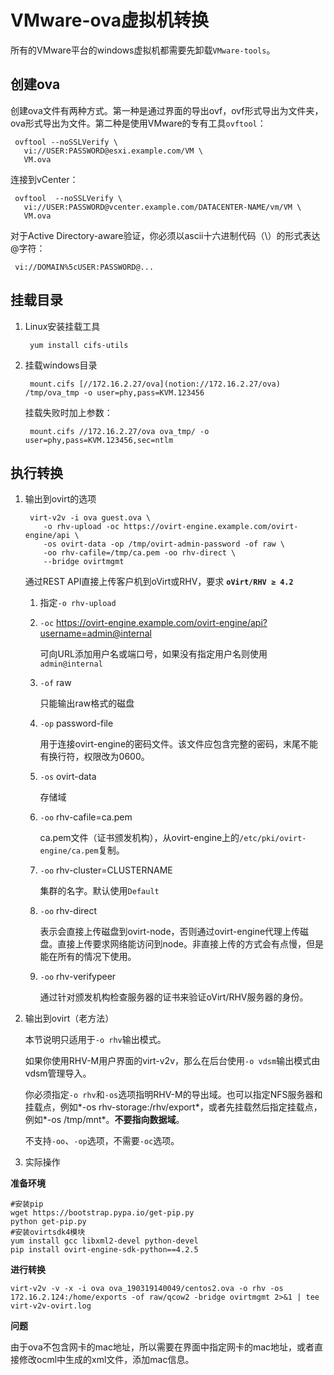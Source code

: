 # VMware-ova虚拟机转换

所有的VMware平台的windows虚拟机都需要先卸载`VMware-tools`。

## 创建ova

创建ova文件有两种方式。第一种是通过界面的导出ovf，ovf形式导出为文件夹，ova形式导出为文件。第二种是使用VMware的专有工具`ovftool`：

```shell
 ovftool --noSSLVerify \
   vi://USER:PASSWORD@esxi.example.com/VM \
   VM.ova
```

连接到vCenter：

```shell
 ovftool  --noSSLVerify \
   vi://USER:PASSWORD@vcenter.example.com/DATACENTER-NAME/vm/VM \
   VM.ova
```

对于Active Directory-aware验证，你必须以ascii十六进制代码（\）的形式表达@字符：

```shell
 vi://DOMAIN%5cUSER:PASSWORD@...
```

## 挂载目录

1. Linux安装挂载工具

        yum install cifs-utils

2. 挂载windows目录

        mount.cifs [//172.16.2.27/ova](notion://172.16.2.27/ova) /tmp/ova_tmp -o user=phy,pass=KVM.123456

    挂载失败时加上参数：

        mount.cifs //172.16.2.27/ova ova_tmp/ -o user=phy,pass=KVM.123456,sec=ntlm

## 执行转换

1. 输出到ovirt的选项

        virt-v2v -i ova guest.ova \
           -o rhv-upload -oc https://ovirt-engine.example.com/ovirt-engine/api \
           -os ovirt-data -op /tmp/ovirt-admin-password -of raw \
           -oo rhv-cafile=/tmp/ca.pem -oo rhv-direct \
           --bridge ovirtmgmt

    通过REST API直接上传客户机到oVirt或RHV，要求 **`oVirt/RHV ≥ 4.2`**

    1. 指定`-o rhv-upload`
    2. `-oc` https://ovirt-engine.example.com/ovirt-engine/api?username=admin@internal

        可向URL添加用户名或端口号，如果没有指定用户名则使用`admin@internal`

    3. `-of` raw

        只能输出raw格式的磁盘

    4. `-op` password-file

        用于连接ovirt-engine的密码文件。该文件应包含完整的密码，末尾不能有换行符，权限改为0600。

    5. `-os` ovirt-data

        存储域

    6. `-oo` rhv-cafile=ca.pem

        ca.pem文件（证书颁发机构），从ovirt-engine上的`/etc/pki/ovirt-engine/ca.pem`复制。

    7. `-oo` rhv-cluster=CLUSTERNAME

        集群的名字。默认使用`Default`

    8. `-oo` rhv-direct

        表示会直接上传磁盘到ovirt-node，否则通过ovirt-engine代理上传磁盘。直接上传要求网络能访问到node。非直接上传的方式会有点慢，但是能在所有的情况下使用。

    9. `-oo` rhv-verifypeer

         通过针对颁发机构检查服务器的证书来验证oVirt/RHV服务器的身份。

2. 输出到ovirt（老方法）

      本节说明只适用于`-o rhv`输出模式。

      如果你使用RHV-M用户界面的virt-v2v，那么在后台使用`-o vdsm`输出模式由vdsm管理导入。

      你必须指定`-o rhv`和`-os`选项指明RHV-M的导出域。也可以指定NFS服务器和挂载点，例如*-os rhv-storage:/rhv/export*，或者先挂载然后指定挂载点，例如*-os /tmp/mnt*。**不要指向数据域**。

      不支持`-oo`、`-op`选项，不需要`-oc`选项。

3. 实际操作

**准备环境**

```shell
#安装pip
wget https://bootstrap.pypa.io/get-pip.py
python get-pip.py
#安装ovirtsdk4模块
yum install gcc libxml2-devel python-devel
pip install ovirt-engine-sdk-python==4.2.5
```

**进行转换**

```shell
virt-v2v -v -x -i ova ova_190319140049/centos2.ova -o rhv -os 172.16.2.124:/home/exports -of raw/qcow2 -bridge ovirtmgmt 2>&1 | tee virt-v2v-ovirt.log
```

**问题**

由于ova不包含网卡的mac地址，所以需要在界面中指定网卡的mac地址，或者直接修改ocml中生成的xml文件，添加mac信息。